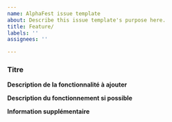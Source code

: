 ```yaml
---
name: AlphaFest issue template
about: Describe this issue template's purpose here.
title: Feature/
labels: ''
assignees: ''

---
```


### **Titre**

**Description de la fonctionnalité à ajouter**

**Description du fonctionnement si possible**

**Information supplémentaire**
